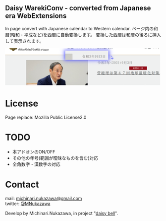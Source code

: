 Daisy WarekiConv - converted from Japanese era WebExtensions
----
In page convert with Japanese calendar to Western calendar.
ページ内の和暦(昭和・平成など)を西暦に自動変換します。
変換した西暦は和暦の後ろに挿入して表示されます。

<img src="document/20210905_example.png" width="500">

# License
Page replace: Mozilla Public License2.0

# TODO
- 本アドオンのON/OFF
- その他の年号(範囲が曖昧なものを含む)対応
- 全角数字・漢数字の対応

# Contact
mail: [michinari.nukazawa@gmail.com][mailto]  
twitter: [@MNukazawa][twitter]  

Develop by Michinari.Nukazawa, in project "[daisy bell][pixiv_booth_project_daisy_bell]".  

[pixiv_booth_project_daisy_bell]: https://daisy-bell.booth.pm/
[mailto]: mailto:michinari.nukazawa@gmail.com
[twitter]: https://twitter.com/MNukazawa
